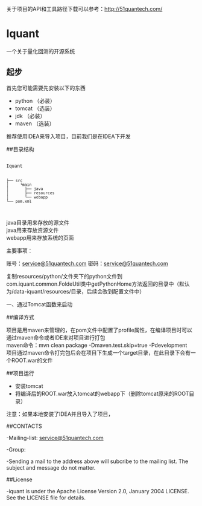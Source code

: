 关于项目的API和工具路径下载可以参考：http://51quantech.com/

# Iquant
一个关于量化回测的开源系统
## 起步
首先您可能需要先安装以下的东西
- python （必装）
- tomcat （选装）
- jdk （必装）
- maven （选装）

推荐使用IDEA来导入项目，目前我们是在IDEA下开发

##目录结构

<code>
Iquant
    
    ├── src
    │     └main
    │       ├── java
    │       ├── resources
    │       └── webapp
    └── pom.xml
</code>

java目录用来存放的源文件<br/>
java用来存放资源文件<br/>
webapp用来存放系统的页面<br/>

主要事项：

账号：service@51quantech.com
密码：service@51quantech.com

复制resources/python/文件夹下的python文件到com.iquant.common.FoldeUtil类中getPythonHome方法返回的目录中（默认为/data-iquant/resources/目录，后续会改到配置文件中）


一、通过Tomcat函数来启动

##编译方式

项目是用maven来管理的，在pom文件中配置了profile属性，在编译项目时可以通过maven命令或者IDE来对项目进行打包</br>
maven命令：mvn clean package -Dmaven.test.skip=true -Pdevelopment</br>
项目通过maven命令打完包后会在项目下生成一个target目录，在此目录下会有一个ROOT.war的文件</br>

##项目运行

- 安装tomcat
- 将编译后的ROOT.war放入tomcat的webapp下（删除tomcat原来的ROOT目录）

注意：如果本地安装了IDEA并且导入了项目，

##CONTACTS

-Mailing-list: service@51quantech.com

-Group:

-Sending a mail to the address above will subcribe to the mailing list. The subject and message do not matter.


##License

-iquant is under the Apache License Version 2.0, January 2004 LICENSE. See the LICENSE file for details.
